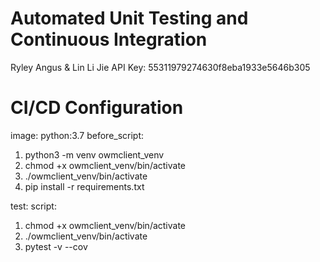 # Automated Unit Testing and Continuous Integration

Ryley Angus & Lin Li Jie
API Key: 55311979274630f8eba1933e5646b305

# CI/CD Configuration
image: python:3.7
before_script:
1. python3 -m venv owmclient_venv
2. chmod +x owmclient_venv/bin/activate
3. ./owmclient_venv/bin/activate
4. pip install -r requirements.txt
 
test:
 script:
 1. chmod +x owmclient_venv/bin/activate
 2. ./owmclient_venv/bin/activate
 3. pytest -v --cov
